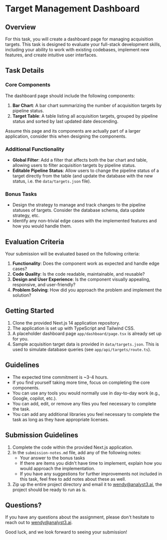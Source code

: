 # Target Management Dashboard

## Overview

For this task, you will create a dashboard page for managing acquisition targets. This task is designed to evaluate your full-stack development skills, including your ability to work with existing codebases, implement new features, and create intuitive user interfaces.

## Task Details

### Core Components

The dashboard page should include the following components:

1. **Bar Chart**: A bar chart summarizing the number of acquisition targets by pipeline status.
2. **Target Table**: A table listing all acquisition targets, grouped by pipeline status and sorted by last updated date descending.

Assume this page and its components are actually part of a larger application, consider this when designing the components.

### Additional Functionality

- **Global Filter**: Add a filter that affects both the bar chart and table, allowing users to filter acquisition targets by pipeline status.
- **Editable Pipeline Status**: Allow users to change the pipeline status of a target directly from the table (and update the database with the new status, i.e. the `data/targets.json` file).

### Bonus Tasks

- Design the strategy to manage and track changes to the pipeline statuses of targets. Consider the database schema, data update strategy, etc.
- Identify any non-trivial edge cases with the implemented features and how you would handle them.

## Evaluation Criteria

Your submission will be evaluated based on the following criteria:

1. **Functionality**: Does the component work as expected and handle edge cases?
2. **Code Quality**: Is the code readable, maintainable, and reusable?
3. **Design and User Experience**: Is the component visually appealing, responsive, and user-friendly?
4. **Problem Solving**: How did you approach the problem and implement the solution?

## Getting Started

1. Clone the provided Next.js 14 application repository.
2. The application is set up with TypeScript and Tailwind CSS.
3. A placeholder dashboard page `app/dashboard/page.tsx` is already set up for you.
4. Sample acquisition target data is provided in `data/targets.json`. This is used to simulate database queries (see `app/api/targets/route.ts`).

## Guidelines

- The expected time commitment is ~3-4 hours.
- If you find yourself taking more time, focus on completing the core components.
- You can use any tools you would normally use in day-to-day work (e.g., Google, copilot, etc.).
- You can add, edit, or remove any files you feel necessary to complete the task.
- You can add any additional libraries you feel necessary to complete the task as long as they have appropriate licenses.

## Submission Guidelines

1. Complete the code within the provided Next.js application.
2. In the `submission-notes.md` file, add any of the following notes:
   - Your answer to the bonus tasks
   - If there are items you didn't have time to implement, explain how you would approach the implementation.
   - If you have any suggestions for further improvements not included in this task, feel free to add notes about these as well.
3. Zip up the entire project directory and email it to wendy@analyst3.ai, the project should be ready to run as is.

## Questions?

If you have any questions about the assignment, please don't hesitate to reach out to wendy@analyst3.ai.

Good luck, and we look forward to seeing your submission!
